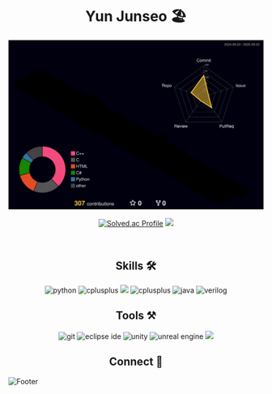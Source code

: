 <div align="center">

# Yun Junseo 🏖️

<!-- ![Yun Junseo's GitHub stats](https://github-readme-stats.vercel.app/api?username=yjs2673&show_icons=true&theme=dark) -->

<!-- [![Top Langs](https://github-readme-stats.vercel.app/api/top-langs/?username=yjs2673&langs_count=8&layout=compact&theme=dark)](https://github.com/yjs2673)﻿ -->

![](./profile-3d-contrib/profile-night-rainbow.svg)

[![Solved.ac Profile](http://mazassumnida.wtf/api/v2/generate_badge?boj=yjs2673)](https://solved.ac/yjs2673/)
<img src="http://mazandi.herokuapp.com/api?handle=yjs2673&theme=dark"/>

<br/>

## Skills 🛠️
![python](https://img.shields.io/badge/python-3776AB.svg?&style=for-the-badge&logo=python&logoColor=white)
![cplusplus](https://img.shields.io/badge/c++-00599C.svg?&style=for-the-badge&logo=cplusplus&logoColor=white)
<img src="https://img.shields.io/badge/c-%23A8B9CC.svg?&style=for-the-badge&logo=c&logoColor=black" />
![cplusplus](https://img.shields.io/badge/c%23-663399.svg?&style=for-the-badge&logo=cplusplus&logoColor=white)
![java](https://img.shields.io/badge/java-007396.svg?&style=for-the-badge&logo=java&logoColor=white)
![verilog](https://img.shields.io/badge/verilog-000000.svg?&style=for-the-badge&logo=verilog&logoColor=white)

## Tools ⚒️
![git](https://img.shields.io/badge/git-F05032.svg?&style=for-the-badge&logo=git&logoColor=white)
![eclipse ide](https://img.shields.io/badge/eclipse%20ide-2C2255.svg?&style=for-the-badge&logo=eclipse%20ide&logoColor=white)
![unity](https://img.shields.io/badge/unity-000000.svg?&style=for-the-badge&logo=unity&logoColor=white)
![unreal engine](https://img.shields.io/badge/unreal%20engine-0E1128.svg?&style=for-the-badge&logo=unreal%20engine&logoColor=white)
<img src="https://img.shields.io/badge/visual%20studio%20code-%23007ACC.svg?&style=for-the-badge&logo=visual%20studio%20code&logoColor=white" />

## Connect 📧
</div>

![Footer](https://capsule-render.vercel.app/api?type=waving&color=auto&height=200&section=footer)
